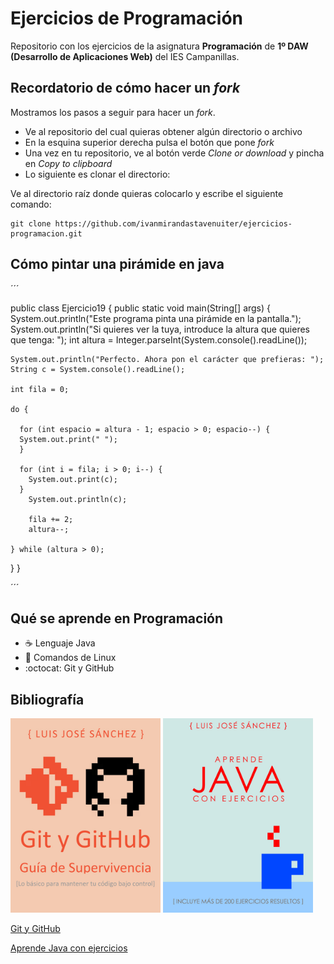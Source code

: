 # Ejercicios de Programación

Repositorio con los ejercicios de la asignatura **Programación** de **1º DAW (Desarrollo de Aplicaciones Web)** del IES Campanillas.

## Recordatorio de cómo hacer un *fork*

Mostramos los pasos a seguir para hacer un *fork*.

* Ve al repositorio del cual quieras obtener algún directorio o archivo
* En la esquina superior derecha pulsa el botón que pone *fork*
* Una vez en tu repositorio, ve al botón verde *Clone or download*
y pincha en *Copy to clipboard*
* Lo siguiente es clonar el directorio:

Ve al directorio raíz donde quieras colocarlo y escribe el siguiente comando:

```console
git clone https://github.com/ivanmirandastavenuiter/ejercicios-programacion.git
```

## Cómo pintar una pirámide en java

´´´

public class Ejercicio19 {
  public static void main(String[] args) {
    System.out.println("Este programa pinta una pirámide en la pantalla.");
    System.out.println("Si quieres ver la tuya, introduce la altura que quieres que tenga: ");
    int altura = Integer.parseInt(System.console().readLine());
    
    System.out.println("Perfecto. Ahora pon el carácter que prefieras: ");
    String c = System.console().readLine();
    
    int fila = 0;
    
    do {
    
      for (int espacio = altura - 1; espacio > 0; espacio--) {
      System.out.print(" ");
      }
  
      for (int i = fila; i > 0; i--) {
        System.out.print(c);
      }
        System.out.println(c);
      
        fila += 2;  
        altura--;
        
    } while (altura > 0);
  }
}

´´´

## Qué se aprende en Programación

*  :coffee: Lenguaje Java
*  :penguin: Comandos de Linux
*  :octocat: Git y GitHub

## Bibliografía

<img src="imagenes/hero.jpeg" width="240px">
<img src="imagenes/aprende.jpeg" width="240px">

[Git y GitHub](https://leanpub.com/gitygithub)

[Aprende Java con ejercicios](https://leanpub.com/aprendejava)

